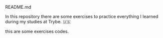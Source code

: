 README.md

In this repository there are some exercises to practice everything I learned during my studies at Trybe. 🇺🇸

this are some exercises codes. 